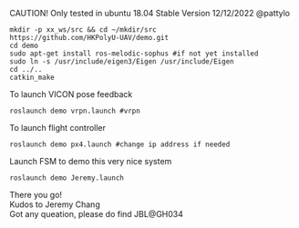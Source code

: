 CAUTION! Only tested in ubuntu 18.04
Stable Version 12/12/2022 @pattylo


```
mkdir -p xx_ws/src && cd ~/mkdir/src
https://github.com/HKPolyU-UAV/demo.git
cd demo
sudo apt-get install ros-melodic-sophus #if not yet installed
sudo ln -s /usr/include/eigen3/Eigen /usr/include/Eigen
cd ../..
catkin_make
```
To launch VICON pose feedback
```
roslaunch demo vrpn.launch #vrpn
```
To launch flight controller
```
roslaunch demo px4.launch #change ip address if needed
```
Launch FSM to demo this very nice system
```
roslaunch demo Jeremy.launch
```

There you go!</br>
Kudos to Jeremy Chang</br>
Got any queation, please do find JBL@GH034</br>
